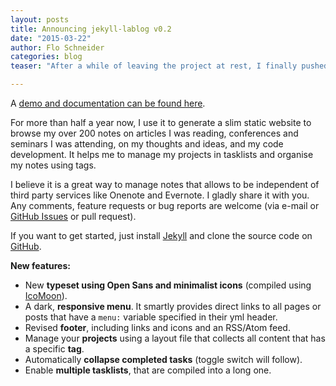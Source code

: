 ```yaml
---
layout: posts
title: Announcing jekyll-lablog v0.2
date: "2015-03-22"
author: Flo Schneider
categories: blog
teaser: "After a while of leaving the project at rest, I finally pushed some features that I already developed a while ago, into version 0.2 of [the jekyll-lablog template](https://github.com/fdschneider/jekyll-lablog)."

---
```


A [demo and documentation can be found here](https://fdschneider.github.io/jekyll-lablog/).

For more than half a year now, I use it to generate a slim static website to browse my over 200 notes on articles I was reading, conferences and seminars I was attending, on my thoughts and ideas, and my code development. It helps me to manage my projects in tasklists and organise my notes using tags.

I believe it is a great way to manage notes that allows to be independent of third party services like Onenote and Evernote. I gladly share it with you. Any comments, feature requests or bug reports are welcome (via e-mail or [GitHub Issues](https://github.com/fdschneider/jekyll-lablog/issues) or pull request).

If you want to get started, just install [Jekyll](http://jekyllrb.com/) and clone the source code on [GitHub](https://github.com/fdschneider/jekyll-lablog).

**New features:**

- New **typeset using Open Sans and minimalist icons** (compiled using [IcoMoon](https://icomoon.io/)).
- A dark, **responsive menu**. It smartly provides direct links to all pages or posts that have a `menu:` variable specified in their yml header.
- Revised **footer**, including links and icons and an RSS/Atom feed.
- Manage your **projects** using a layout file that collects all content that has a specific **tag**.
- Automatically **collapse completed tasks** (toggle switch will follow).
- Enable **multiple tasklists**, that are compiled into a long one.

